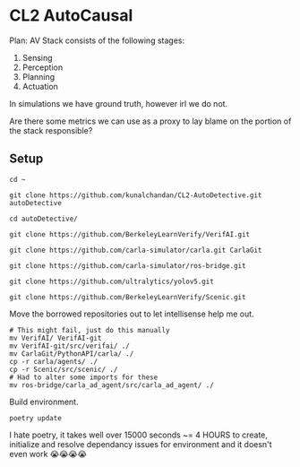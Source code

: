 # CL2 AutoCausal
Plan:
AV Stack consists of the following stages:

1. Sensing
2. Perception
3. Planning 
4. Actuation

In simulations we have ground truth, however irl we do not. 

Are there some metrics we can use as a proxy to lay blame on the portion of the stack responsible?


## Setup

```
cd ~

git clone https://github.com/kunalchandan/CL2-AutoDetective.git autoDetective

cd autoDetective/

git clone https://github.com/BerkeleyLearnVerify/VerifAI.git

git clone https://github.com/carla-simulator/carla.git CarlaGit

git clone https://github.com/carla-simulator/ros-bridge.git

git clone https://github.com/ultralytics/yolov5.git

git clone https://github.com/BerkeleyLearnVerify/Scenic.git
```
Move the borrowed repositories out to let intellisense help me out.

```
# This might fail, just do this manually
mv VerifAI/ VerifAI-git
mv VerifAI-git/src/verifai/ ./
mv CarlaGit/PythonAPI/carla/ ./
cp -r carla/agents/ ./
cp -r Scenic/src/scenic/ ./
# Had to alter some imports for these
mv ros-bridge/carla_ad_agent/src/carla_ad_agent/ ./
```

Build environment.
```
poetry update

```
I hate poetry, it takes well over 15000 seconds ~= 4 HOURS to create, initialize and resolve dependancy issues for environment and it doesn't even work 😭😭😭😭

